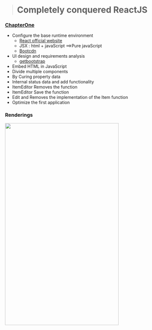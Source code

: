 > # Completely conquered ReactJS

### [ChapterOne](https://github.com/MicroKibaco/ReactStudy/tree/master/ChapterOne)
- Configure the base runtime environment
    - [React official website](https://facebook.github.io/react/docs/hello-world.html)
    - JSX : html + javaScript ==>Pure javaScript
    - [Bootcdn](http://www.bootcdn.cn/react/)
- UI design and requirements analysis
    - [getbootstrap](http://getbootstrap.com/)
- Embed HTML in JavaScript
- Divide multiple components
- By Curing property data
- Internal status data and add functionality
- ItemEditor Removes the function
- ItemEditor Save the function
- Edit and Removes the implementation of the Item function
- Optimize the first application

### Renderings
<img src="./docus/images/chapter-one.gif" width="375px" height="667px" />

